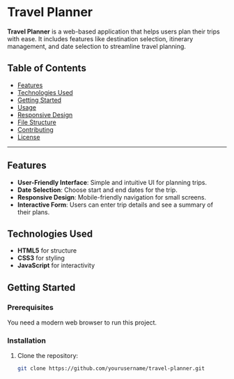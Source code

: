 # Travel Planner

**Travel Planner** is a web-based application that helps users plan their trips with ease. It includes features like destination selection, itinerary management, and date selection to streamline travel planning.

## Table of Contents
- [Features](#features)
- [Technologies Used](#technologies-used)
- [Getting Started](#getting-started)
- [Usage](#usage)
- [Responsive Design](#responsive-design)
- [File Structure](#file-structure)
- [Contributing](#contributing)
- [License](#license)

---

## Features

- **User-Friendly Interface**: Simple and intuitive UI for planning trips.
- **Date Selection**: Choose start and end dates for the trip.
- **Responsive Design**: Mobile-friendly navigation for small screens.
- **Interactive Form**: Users can enter trip details and see a summary of their plans.

## Technologies Used

- **HTML5** for structure
- **CSS3** for styling
- **JavaScript** for interactivity

## Getting Started

### Prerequisites
You need a modern web browser to run this project.

### Installation

1. Clone the repository:
   ```bash
   git clone https://github.com/yourusername/travel-planner.git
